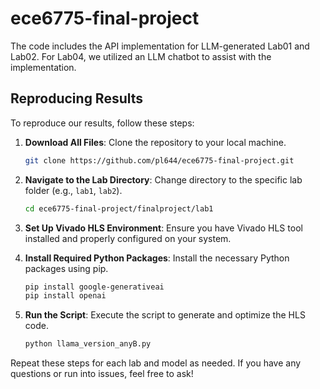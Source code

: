 # ece6775-final-project

The code includes the API implementation for LLM-generated Lab01 and Lab02. For Lab04, we utilized an LLM chatbot to assist with the implementation.

## Reproducing Results

To reproduce our results, follow these steps:

1. **Download All Files**: Clone the repository to your local machine.

    ```bash
    git clone https://github.com/pl644/ece6775-final-project.git
    ```

2. **Navigate to the Lab Directory**: Change directory to the specific lab folder (e.g., `lab1`, `lab2`).

    ```bash
    cd ece6775-final-project/finalproject/lab1
    ```

3. **Set Up Vivado HLS Environment**: Ensure you have Vivado HLS tool installed and properly configured on your system.

4. **Install Required Python Packages**: Install the necessary Python packages using pip.

    ```bash
    pip install google-generativeai
    pip install openai
    ```

5. **Run the Script**: Execute the script to generate and optimize the HLS code.

    ```bash
    python llama_version_anyB.py
    ```

Repeat these steps for each lab and model as needed. If you have any questions or run into issues, feel free to ask!
